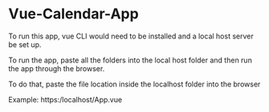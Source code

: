 # Vue-Calendar-App

To run this app, vue CLI would need to be installed and a local host server be set up.

To run the app, paste all the folders into the local host folder and then run the app through the browser.

To do that, paste the file location inside the localhost folder into the browser

Example: https:/localhost/App.vue
